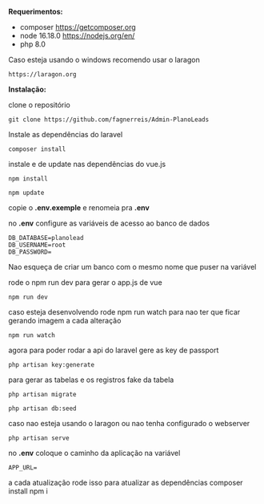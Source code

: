 **Requerimentos:**

 - composer https://getcomposer.org
 - node 16.18.0 https://nodejs.org/en/
 - php 8.0
 
Caso esteja usando o windows recomendo usar o laragon

    https://laragon.org
    
**Instalação:**

  
clone o repositório

    git clone https://github.com/fagnerreis/Admin-PlanoLeads

Instale as dependências do laravel

    composer install

instale e de update nas dependências do vue.js

    npm install

    npm update

copie o **.env.exemple** e renomeia pra **.env**

no **.env** configure as variáveis de acesso ao banco de dados

    DB_DATABASE=planolead
    DB_USERNAME=root    
    DB_PASSWORD=
 Nao esqueça de criar um banco com o mesmo nome que puser na variável
  
rode o npm run dev para gerar o app.js de vue

    npm run dev
caso esteja desenvolvendo rode npm run watch para nao ter que ficar gerando imagem a cada alteração

    npm run watch
agora para poder rodar a api do laravel gere as key de passport

    php artisan key:generate

para gerar as tabelas e os registros fake da tabela

    php artisan migrate

    php artisan db:seed

caso nao esteja usando o laragon ou nao tenha configurado o webserver

    php artisan serve
no **.env** coloque o caminho da aplicação na variável

    APP_URL=

a cada atualização rode isso para atualizar as dependências 
    composer install
    npm i 
